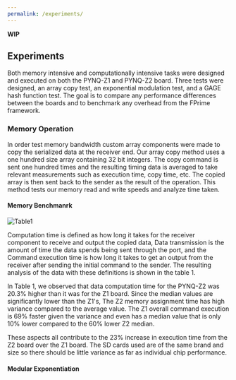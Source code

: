 ```yaml
---
permalink: /experiments/
---
```


**WIP**


## Experiments
Both memory intensive and computationally intensive tasks were designed and executed on both the PYNQ-Z1 and PYNQ-Z2 board. Three tests were designed, an array copy test, an exponential modulation test, and a GAGE hash function test. The goal is to compare any performance differences between the boards and to benchmark any overhead from the FPrime framework.

### Memory Operation
In order test memory bandwidth custom array components were made to copy the serialized data at the receiver end. Our array copy method uses a one hundred size array containing 32 bit integers. The copy command is sent one hundred times and the resulting timing data is averaged to take relevant measurements such as execution time, copy time, etc. The copied array is then sent back to the sender as the result of the operation. This method tests our memory read and write speeds and analyze time taken.

#### Memory Benchmanrk

![Table1](https://user-images.githubusercontent.com/9275528/118407216-963bfb00-b634-11eb-9544-3cafb89360b9.PNG)

Computation time is defined as how long it takes for the receiver component to receive and output the copied data, Data transmission is the amount of time the data spends being sent through the port, and the Command execution time is how long it takes to get an output from the receiver after sending the initial command to the sender. The resulting analysis of the data with these definitions is shown in the table 1.

In Table 1, we observed that data computation time for the PYNQ-Z2 was 20.3% higher than it was for the Z1 board. Since the median values are significantly lower than the Z1's, The Z2 memory assignment time has high variance compared to the average value. The Z1 overall command execution is 69% faster given the variance and even has a median value that is only 10% lower compared to the 60\% lower Z2 median.

These aspects all contribute to the 23% increase in execution time from the Z2 board over the Z1 board. The SD cards used are of the same brand and size so there should be little variance as far as individual chip performance.

#### Modular Exponentiation
